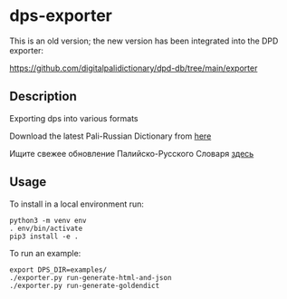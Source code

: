 # dps-exporter

This is an old version; the new version has been integrated into the DPD exporter:

https://github.com/digitalpalidictionary/dpd-db/tree/main/exporter

## Description

Exporting dps into various formats

Download the latest Pali-Russian Dictionary from
[here](https://github.com/sasanarakkha/study-tools/releases/latest)

Ищите свежее обновление Палийско-Русского Словаря
[здесь](https://github.com/sasanarakkha/study-tools/releases/latest)

## Usage

To install in a local environment run:
```shell
python3 -m venv env
. env/bin/activate
pip3 install -e .
```

To run an example:
```shell
export DPS_DIR=examples/
./exporter.py run-generate-html-and-json
./exporter.py run-generate-goldendict
```
